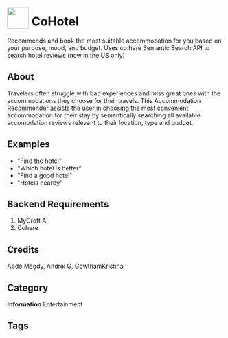 # <img src="https://raw.githack.com/FortAwesome/Font-Awesome/master/svgs/solid/hotel.svg" card_color="#22A7F0" width="50" height="50" style="vertical-align:bottom"/> CoHotel 
Recommends and book the most suitable accommodation for you based on your purpose, mood, and budget. Uses co:here Semantic Search API to search hotel reviews (now in the US only)

## About

Travelers often struggle with bad experiences and miss great ones with the accommodations they choose for their travels. This Accommodation Recommender assists the user in choosing the most convenient accommodation for their stay by semantically searching all available accomodation reviews relevant to their location, type and budget.

## Examples
* "Find the hotel"
* "Which hotel is better"
* "Find a good hotel"
* "Hotels nearby"

## Backend Requirements
1. MyCroft AI 
2. Cohere 

## Credits
Abdo Magdy, Andrei G, GowthamKrishna

## Category
**Information**
Entertainment

## Tags

